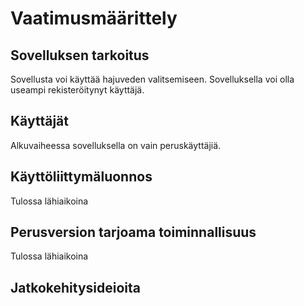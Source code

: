 # Vaatimusmäärittely

## Sovelluksen tarkoitus

Sovellusta voi käyttää hajuveden valitsemiseen. Sovelluksella voi olla useampi rekisteröitynyt käyttäjä.

## Käyttäjät

Alkuvaiheessa sovelluksella on vain peruskäyttäjiä.

## Käyttöliittymäluonnos

Tulossa lähiaikoina

## Perusversion tarjoama toiminnallisuus

Tulossa lähiaikoina

## Jatkokehitysideioita



